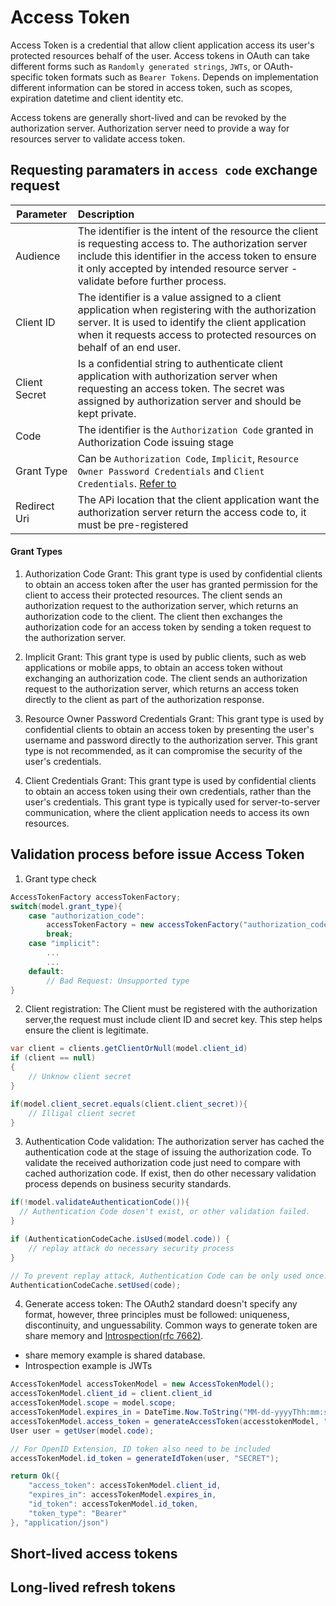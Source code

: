 # Access Token
Access Token is a credential that allow client application access its user's protected resources behalf of the user. Access tokens in OAuth can take different forms such as `Randomly generated strings`, `JWTs`, or OAuth-specific token formats such as `Bearer Tokens`. Depends on implementation different information can be stored in access token, such as scopes, expiration datetime and client identity etc.

Access tokens are generally short-lived and can be revoked by the authorization server. Authorization server need to provide a way for resources server to validate access token.

## Requesting paramaters in `access code` exchange request
| Parameter     |      Description             |
|---------------|:-----------------------------|
| Audience      | The identifier is the intent of the resource the client is requesting access to. The authorization server include this identifier in the access token to ensure it only accepted by intended resource server - validate before further process.|
| Client ID     | The identifier is a value assigned to a client application when registering with the authorization server. It is used to identify the client application when it requests access to protected resources on behalf of an end user. |
| Client Secret |  Is a confidential string to authenticate client application with authorization server when requesting an access token. The secret was assigned by authorization server and should be kept private. |
| Code          | The identifier is the `Authorization Code` granted in Authorization Code issuing stage |
| Grant Type    | Can be `Authorization Code`, `Implicit`, `Resource Owner Password Credentials` and `Client Credentials`. [Refer to]()|
| Redirect Uri  | The APi location that the client application want the authorization server return the access code to, it must be pre-registered |

#### Grant Types
1. Authorization Code Grant: This grant type is used by confidential clients to obtain an access token after the user has granted permission for the client to access their protected resources. The client sends an authorization request to the authorization server, which returns an authorization code to the client. The client then exchanges the authorization code for an access token by sending a token request to the authorization server.

2. Implicit Grant: This grant type is used by public clients, such as web applications or mobile apps, to obtain an access token without exchanging an authorization code. The client sends an authorization request to the authorization server, which returns an access token directly to the client as part of the authorization response.

3. Resource Owner Password Credentials Grant: This grant type is used by confidential clients to obtain an access token by presenting the user's username and password directly to the authorization server. This grant type is not recommended, as it can compromise the security of the user's credentials.

4. Client Credentials Grant: This grant type is used by confidential clients to obtain an access token using their own credentials, rather than the user's credentials. This grant type is typically used for server-to-server communication, where the client application needs to access its own resources.


## Validation process before issue Access Token
1. Grant type check
```cs
AccessTokenFactory accessTokenFactory;
switch(model.grant_type){
    case "authorization_code":
        accessTokenFactory = new accessTokenFactory("authorization_code");
        break;
    case "implicit":
        ...
        ...
    default:
        // Bad Request: Unsupported type
}
```
2. Client registration: The Client must be registered with the authorization server,the request must include client ID and secret key. This step helps ensure the client is legitimate.
```cs
var client = clients.getClientOrNull(model.client_id)
if (client == null)
{
    // Unknow client secret 
}

if(model.client_secret.equals(client.client_secret)){
    // Illigal client secret
}
```
3. Authentication Code validation: The authorization server has cached the authentication code at the stage of issuing the authorization code. To validate the received authorization code just need to compare with cached authorization code. If exist, then do other necessary validation process depends on business security standards.
```cs
if(!model.validateAuthenticationCode()){
  // Authentication Code dosen't exist, or other validation failed.
}

if (AuthenticationCodeCache.isUsed(model.code)) {
    // replay attack do necessary security process
}

// To prevent replay attack, Authentication Code can be only used once.
AuthenticationCodeCache.setUsed(code);
```
4. Generate access token: The OAuth2 standard doesn't specify any format, however, three principles must be followed: uniqueness, discontinuity, and unguessability. Common ways to generate token are share memory and [Introspection(rfc 7662)](https://www.rfc-editor.org/rfc/rfc7662).
* share memory example is shared database.
* Introspection example is JWTs

```cs
AccessTokenModel accessTokenModel = new AccessTokenModel();
accessTokenModel.client_id = client.client_id
accessTokenModel.scope = model.scope;
accessTokenModel.expires_in = DateTime.Now.ToString("MM-dd-yyyyThh:mm:ss");
accessTokenModel.access_token = generateAccessToken(accesstokenModel, "SECRET");
User user = getUser(model.code);

// For OpenID Extension, ID token also need to be included
accessTokenModel.id_token = generateIdToken(user, "SECRET");

return Ok({
    "access_token": accessTokenModel.client_id,
    "expires_in": accessTokenModel.expires_in,
    "id_token": accessTokenModel.id_token,
    "token_type": "Bearer"
}, "application/json")
```

## Short-lived access tokens
## Long-lived refresh tokens
